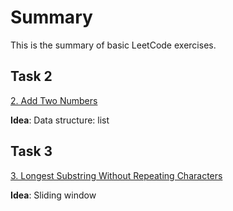 # Summary

This is the summary of basic LeetCode exercises.

## Task 2

[2. Add Two Numbers](https://leetcode-cn.com/problems/add-two-numbers/)

**Idea**: Data structure: list

## Task 3

[3. Longest Substring Without Repeating Characters](https://leetcode-cn.com/problems/longest-substring-without-repeating-characters/)

**Idea**: Sliding window
